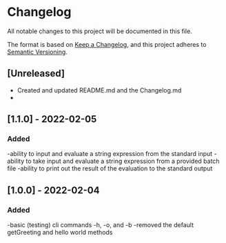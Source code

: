 # Changelog
All notable changes to this project will be documented in this file.

The format is based on [Keep a Changelog](https://keepachangelog.com/en/1.0.0/),
and this project adheres to [Semantic Versioning](https://semver.org/spec/v2.0.0.html).

## [Unreleased]
- Created and updated README.md and the Changelog.md
-

## [1.1.0] - 2022-02-05
### Added
-ability to input and evaluate a string expression from the standard input
-ability to take input and evaluate a string expression from a provided batch file
-ability to print out the result of the evaluation to the standard output

## [1.0.0] - 2022-02-04
### Added
-basic (testing) cli commands -h, -o, and -b
-removed the default getGreeting and hello world methods
